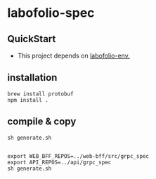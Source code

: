 # labofolio-spec

## QuickStart

- This project depends on [labofolio-env.](https://github.com/foway0/labofolio-env/blob/master/README.md)

## installation

```
brew install protobuf
npm install .
```

## compile & copy

```
sh generate.sh


export WEB_BFF_REPOS=../web-bff/src/grpc_spec
export API_REPOS=../api/grpc_spec
sh generate.sh
```